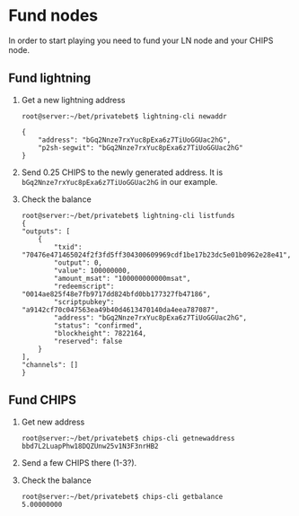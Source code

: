 # Fund nodes

In order to start playing you need to fund your LN node and your CHIPS node.

## Fund lightning

1. Get a new lightning address

    ```
    root@server:~/bet/privatebet$ lightning-cli newaddr

    {
        "address": "bGq2Nnze7rxYuc8pExa6z7TiUoGGUac2hG",
        "p2sh-segwit": "bGq2Nnze7rxYuc8pExa6z7TiUoGGUac2hG"
    }
    ```

2. Send 0.25 CHIPS to the newly generated address. It is `bGq2Nnze7rxYuc8pExa6z7TiUoGGUac2hG` in our example.

3. Check the balance

    ```
    root@server:~/bet/privatebet$ lightning-cli listfunds
    {
    "outputs": [
        {
            "txid": "70476e471465024f2f3fd5ff304300609969cdf1be17b23dc5e01b0962e28e41",
            "output": 0,
            "value": 100000000,
            "amount_msat": "100000000000msat",
            "redeemscript": "0014ae825f48e7fb9717dd824bfd0bb177327fb47186",
            "scriptpubkey": "a9142cf70c047563ea49b40d4613470140da4eea787087",
            "address": "bGq2Nnze7rxYuc8pExa6z7TiUoGGUac2hG",
            "status": "confirmed",
            "blockheight": 7822164,
            "reserved": false
        }
    ],
    "channels": []
    }
    ```

## Fund CHIPS

1. Get new address

    ```
    root@server:~/bet/privatebet$ chips-cli getnewaddress
    bbd7L2LuapPhw18DQZUnw25v1N3F3nrHB2
    ```
2. Send a few CHIPS there (1-3?). 

3. Check the balance
    
    ```
    root@server:~/bet/privatebet$ chips-cli getbalance
    5.00000000
    ```




